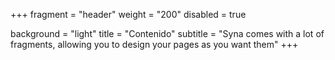 +++
fragment = "header"
weight = "200"
disabled = true

background = "light"
title = "Contenido"
subtitle = "Syna comes with a lot of fragments, allowing you to design your pages as you want them"
+++
